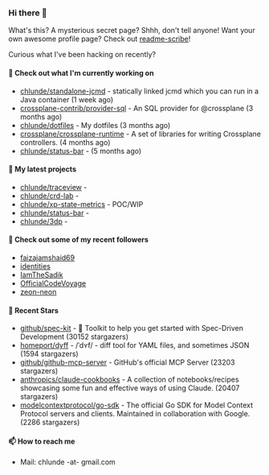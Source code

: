 ### Hi there 👋

What's this? A mysterious secret page? Shhh, don't tell anyone!
Want your own awesome profile page? Check out [readme-scribe](https://github.com/muesli/readme-scribe)!

Curious what I've been hacking on recently?

#### 👷 Check out what I'm currently working on

- [chlunde/standalone-jcmd](https://github.com/chlunde/standalone-jcmd) - statically linked jcmd which you can run in a Java container (1 week ago)
- [crossplane-contrib/provider-sql](https://github.com/crossplane-contrib/provider-sql) - An SQL provider for @crossplane (3 months ago)
- [chlunde/dotfiles](https://github.com/chlunde/dotfiles) - My dotfiles (3 months ago)
- [crossplane/crossplane-runtime](https://github.com/crossplane/crossplane-runtime) - A set of libraries for writing Crossplane controllers. (4 months ago)
- [chlunde/status-bar](https://github.com/chlunde/status-bar) -  (5 months ago)

#### 🌱 My latest projects

- [chlunde/traceview](https://github.com/chlunde/traceview) - 
- [chlunde/crd-lab](https://github.com/chlunde/crd-lab) - 
- [chlunde/xp-state-metrics](https://github.com/chlunde/xp-state-metrics) - POC/WIP
- [chlunde/status-bar](https://github.com/chlunde/status-bar) - 
- [chlunde/3dp](https://github.com/chlunde/3dp) - 



#### 👯 Check out some of my recent followers

- [faizajamshaid69](https://github.com/faizajamshaid69)
- [identities](https://github.com/identities)
- [IamTheSadik](https://github.com/IamTheSadik)
- [OfficialCodeVoyage](https://github.com/OfficialCodeVoyage)
- [zeon-neon](https://github.com/zeon-neon)

#### 🌟 Recent Stars

- [github/spec-kit](https://github.com/github/spec-kit) - 💫 Toolkit to help you get started with Spec-Driven Development (30152 stargazers)
- [homeport/dyff](https://github.com/homeport/dyff) - /ˈdʏf/ - diff tool for YAML files, and sometimes JSON (1594 stargazers)
- [github/github-mcp-server](https://github.com/github/github-mcp-server) - GitHub&#39;s official MCP Server (23203 stargazers)
- [anthropics/claude-cookbooks](https://github.com/anthropics/claude-cookbooks) - A collection of notebooks/recipes showcasing some fun and effective ways of using Claude. (20407 stargazers)
- [modelcontextprotocol/go-sdk](https://github.com/modelcontextprotocol/go-sdk) - The official Go SDK for Model Context Protocol servers and clients. Maintained in collaboration with Google. (2286 stargazers)

#### 📫 How to reach me

- Mail: chlunde -at- gmail.com
